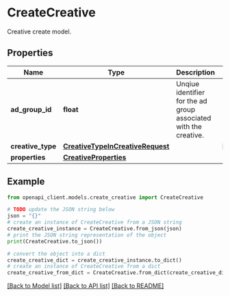 # CreateCreative

Creative create model.

## Properties

Name | Type | Description | Notes
------------ | ------------- | ------------- | -------------
**ad_group_id** | **float** | Unqiue identifier for the ad group associated with the creative. | 
**creative_type** | [**CreativeTypeInCreativeRequest**](CreativeTypeInCreativeRequest.md) |  | [optional] 
**properties** | [**CreativeProperties**](CreativeProperties.md) |  | 

## Example

```python
from openapi_client.models.create_creative import CreateCreative

# TODO update the JSON string below
json = "{}"
# create an instance of CreateCreative from a JSON string
create_creative_instance = CreateCreative.from_json(json)
# print the JSON string representation of the object
print(CreateCreative.to_json())

# convert the object into a dict
create_creative_dict = create_creative_instance.to_dict()
# create an instance of CreateCreative from a dict
create_creative_from_dict = CreateCreative.from_dict(create_creative_dict)
```
[[Back to Model list]](../README.md#documentation-for-models) [[Back to API list]](../README.md#documentation-for-api-endpoints) [[Back to README]](../README.md)


